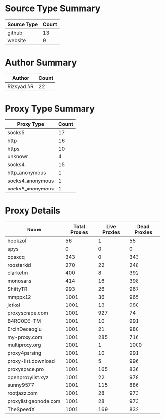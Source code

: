 # Source Type Summary

| Source Type | Count |
|-------------|-------|
| github | 13 |
| website | 9 |


# Author Summary

| Author | Count |
|--------|-------|
| Rizsyad AR | 22 |


# Proxy Type Summary

| Proxy Type | Count |
|------------|-------|
| socks5 | 17 |
| http | 16 |
| https | 10 |
| unknown | 4 |
| socks4 | 15 |
| http_anonymous | 1 |
| socks4_anonymous | 1 |
| socks5_anonymous | 1 |


# Proxy Details

| Name | Total Proxies | Live Proxies | Dead Proxies |
|------|---------------|--------------|---------------|
| hookzof | 56 | 1 | 55 |
| spys | 0 | 0 | 0 |
| opsxcq | 343 | 0 | 343 |
| roosterkid | 270 | 22 | 248 |
| clarketm | 400 | 8 | 392 |
| monosans | 414 | 16 | 398 |
| ShiftyTR | 993 | 26 | 967 |
| mmppx12 | 1001 | 36 | 965 |
| jetkai | 1001 | 13 | 988 |
| proxyscrape.com | 1001 | 927 | 74 |
| B4RC0DE-TM | 1001 | 10 | 991 |
| ErcinDedeoglu | 1001 | 21 | 980 |
| my-proxy.com | 1001 | 285 | 716 |
| multiproxy.org | 1001 | 1 | 1000 |
| proxy4parsing | 1001 | 10 | 991 |
| proxy-list.download | 1001 | 5 | 996 |
| proxyspace.pro | 1001 | 165 | 836 |
| openproxylist.xyz | 1001 | 22 | 979 |
| sunny9577 | 1001 | 115 | 886 |
| rootjazz.com | 1001 | 28 | 973 |
| proxylist.geonode.com | 1001 | 28 | 973 |
| TheSpeedX | 1001 | 169 | 832 |
